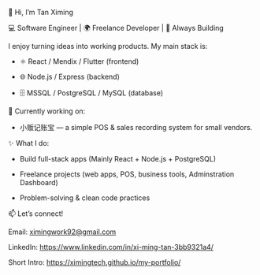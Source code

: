 👋 Hi, I’m Tan Ximing

💻 Software Engineer | 🌍 Freelance Developer | 🚀 Always Building

I enjoy turning ideas into working products. My main stack is:

- ⚛️ React / Mendix / Flutter (frontend)

- 🌐 Node.js / Express (backend)

- 🗄️ MSSQL / PostgreSQL / MySQL (database)

🔧 Currently working on:

- 小贩记账宝 — a simple POS & sales recording system for small vendors.

✨ What I do:

- Build full-stack apps (Mainly React + Node.js + PostgreSQL)

- Freelance projects (web apps, POS, business tools, Adminstration Dashboard)

- Problem-solving & clean code practices

📫 Let’s connect!

Email: ximingwork92@gmail.com

LinkedIn: https://www.linkedin.com/in/xi-ming-tan-3bb9321a4/

Short Intro: https://ximingtech.github.io/my-portfolio/
<!---
ximingtech/ximingtech is a ✨ special ✨ repository because its `README.md` (this file) appears on your GitHub profile.
You can click the Preview link to take a look at your changes.
--->
